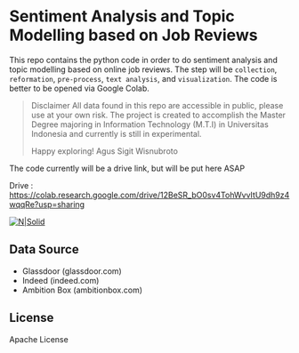 # Sentiment Analysis and Topic Modelling based on Job Reviews

This repo contains the python code in order to do sentiment analysis and topic modelling based on online job reviews. The step will be `collection`, `reformation`, `pre-process`, `text analysis`, and  `visualization`. The code is better to be opened via Google Colab. 

> Disclaimer
> All data found in this repo are accessible in public, please use at your own risk. 
> The project is created to accomplish the Master Degree majoring in Information Technology (M.T.I) in Universitas Indonesia and currently is still in experimental.
>
> Happy exploring!
> Agus Sigit Wisnubroto

The code currently will be a drive link, but will be put here ASAP 

Drive : https://colab.research.google.com/drive/12BeSR_bO0sv4TohWvvItU9dh9z4wqqRe?usp=sharing

[![N|Solid](https://www.python.org/static/community_logos/python-powered-w-100x40.png)](www.python.org)

## Data Source
- Glassdoor (glassdoor.com)
- Indeed (indeed.com)
- Ambition Box (ambitionbox.com)

## License
Apache License
